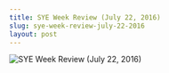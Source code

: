 ```yaml
---
title: SYE Week Review (July 22, 2016)
slug: sye-week-review-july-22-2016
layout: post
---
```


![SYE Week Review (July 22, 2016)](/file_archive/SYEWeekReview22July2016 "SYE Week Review (July 22, 2016)")
